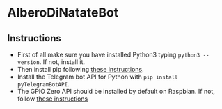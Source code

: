 # AlberoDiNatateBot

## Instructions
* First of all make sure you have installed Python3 typing <code>python3 --version</code>. If not, install it.
* Then install pip following [these instructions](https://pip.pypa.io/en/stable/installing/).
* Install the Telegram bot API for Python with <code>pip install pyTelegramBotAPI</code>.
* The GPIO Zero API should be installed by default on Raspbian. If not, follow [these instructions](https://gpiozero.readthedocs.io/en/stable/installing.html)
